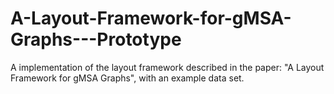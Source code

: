 # A-Layout-Framework-for-gMSA-Graphs---Prototype
A implementation of the layout framework described in the paper: "A Layout Framework for gMSA Graphs", with an example data set.
